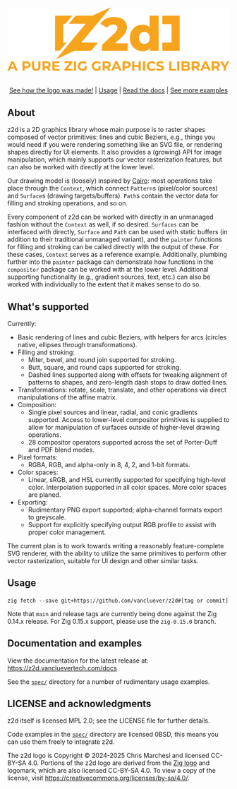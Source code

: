 <h1>
<p align="center">
  <img src="spec/files/080_fill_z2d_logo_smooth.png" alt="z2d: A pure Zig graphics library">
</p>
</h1>
<p align="center">
  <a href="spec/080_fill_z2d_logo.zig">See how the logo was made!</a>
  | <a href="#usage">Usage</a>
  | <a href="https://z2d.vancluevertech.com/docs">Read the docs</a>
  | <a href="spec/">See more examples</a>
</p>

## About

z2d is a 2D graphics library whose main purpose is to raster shapes composed of
vector primitives: lines and cubic Beziers, e.g., things you would need if you
were rendering something like an SVG file, or rendering shapes directly for UI
elements. It also provides a (growing) API for image manipulation, which mainly
supports our vector rasterization features, but can also be worked with
directly at the lower level.

Our drawing model is (loosely) inspired by
[Cairo](https://www.cairographics.org): most operations take place through the
`Context`, which connect `Pattern`s (pixel/color sources) and `Surface`s
(drawing targets/buffers). `Path`s contain the vector data for filling and
stroking operations, and so on.

Every component of z2d can be worked with directly in an unmanaged fashion
without the `Context` as well, if so desired. `Surfaces` can be interfaced with
directly, `Surface` and `Path` can be used with static buffers (in addition to
their traditional unmanaged variant), and the `painter` functions for filling
and stroking can be called directly with the output of these. For these cases,
`Context` serves as a reference example. Additionally, plumbing further into
the `painter` package can demonstrate how functions in the `compositor` package
can be worked with at the lower level. Additional supporting functionality
(e.g., gradient sources, text, etc.) can also be worked with individually to
the extent that it makes sense to do so.

## What's supported

Currently:

 * Basic rendering of lines and cubic Beziers, with helpers for arcs (circles
   native, ellipses through transformations).
 * Filling and stroking:
   - Miter, bevel, and round join supported for stroking.
   - Butt, square, and round caps supported for stroking.
   - Dashed lines supported along with offsets for tweaking alignment of
     patterns to shapes, and zero-length dash stops to draw dotted lines.
 * Transformations: rotate, scale, translate, and other operations via direct
   manipulations of the affine matrix.
 * Composition:
   - Single pixel sources and linear, radial, and conic gradients supported.
     Access to lower-level compositor primitives is supplied to allow for
     manipulation of surfaces outside of higher-level drawing operations.
   - 28 compositor operators supported across the set of Porter-Duff and PDF
     blend modes.
 * Pixel formats:
   - RGBA, RGB, and alpha-only in 8, 4, 2, and 1-bit formats.
 * Color spaces:
   - Linear, sRGB, and HSL currently supported for specifying high-level color.
     Interpolation supported in all color spaces. More color spaces are planed.
 * Exporting:
   - Rudimentary PNG export supported; alpha-channel formats export to
     greyscale.
   - Support for explicitly specifying output RGB profile to assist with proper
     color management.

The current plan is to work towards writing a reasonably feature-complete SVG
renderer, with the ability to utilize the same primitives to perform other
vector rasterization, suitable for UI design and other similar tasks.

## Usage

`zig fetch --save git+https://github.com/vancluever/z2d#[tag or commit]`

Note that `main` and release tags are currently being done against the Zig
0.14.x release. For Zig 0.15.x support, please use the `zig-0.15.0` branch.

## Documentation and examples

View the documentation for the latest release at:
<https://z2d.vancluevertech.com/docs>

See the [`spec/`](spec/) directory for a number of rudimentary usage examples.

## LICENSE and acknowledgments 

z2d itself is licensed MPL 2.0; see the LICENSE file for further details.

Code examples in the [`spec/`](spec/) directory are licensed 0BSD, this means
you can use them freely to integrate z2d.

The z2d logo is Copyright © 2024-2025 Chris Marchesi and licensed CC-BY-SA 4.0.
Portions of the z2d logo are derived from the [Zig
logo](https://github.com/ziglang/logo) and logomark, which are also licensed
CC-BY-SA 4.0. To view a copy of the license, visit
<https://creativecommons.org/licenses/by-sa/4.0/>.

